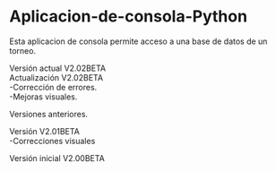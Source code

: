 # Aplicacion-de-consola-Python
Esta aplicacion de consola permite acceso a una base de datos de un torneo.<br>

Versión actual V2.02BETA<br>
Actualización V2.02BETA<br>
-Corrección de errores.<br>
-Mejoras visuales.<br>

Versiones anteriores.

Versión V2.01BETA<br>
-Correcciones visuales<br>

Versión inicial V2.00BETA<br>
